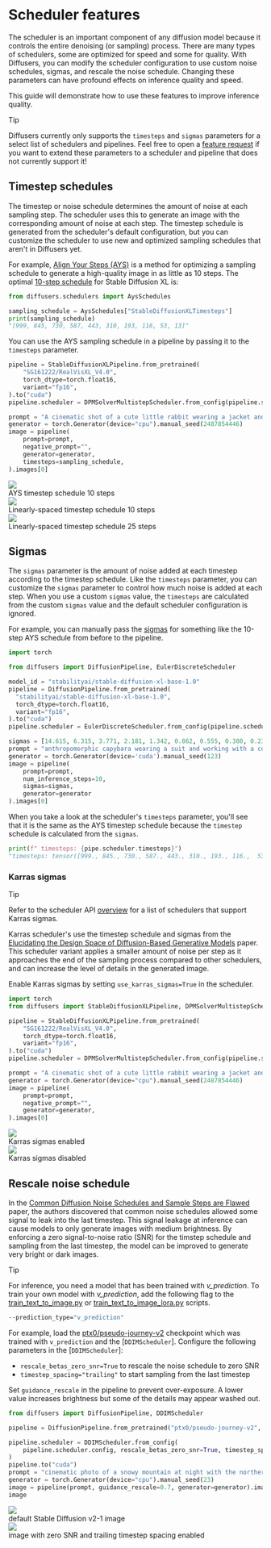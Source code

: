 <!--Copyright 2024 The HuggingFace Team. All rights reserved.

Licensed under the Apache License, Version 2.0 (the "License"); you may not use this file except in compliance with
the License. You may obtain a copy of the License at

http://www.apache.org/licenses/LICENSE-2.0

Unless required by applicable law or agreed to in writing, software distributed under the License is distributed on
an "AS IS" BASIS, WITHOUT WARRANTIES OR CONDITIONS OF ANY KIND, either express or implied. See the License for the
specific language governing permissions and limitations under the License.
-->

# Scheduler features

The scheduler is an important component of any diffusion model because it controls the entire denoising (or sampling) process. There are many types of schedulers, some are optimized for speed and some for quality. With Diffusers, you can modify the scheduler configuration to use custom noise schedules, sigmas, and rescale the noise schedule. Changing these parameters can have profound effects on inference quality and speed.

This guide will demonstrate how to use these features to improve inference quality.

> [!TIP]
> Diffusers currently only supports the `timesteps` and `sigmas` parameters for a select list of schedulers and pipelines. Feel free to open a [feature request](https://github.com/huggingface/diffusers/issues/new/choose) if you want to extend these parameters to a scheduler and pipeline that does not currently support it!

## Timestep schedules

The timestep or noise schedule determines the amount of noise at each sampling step. The scheduler uses this to generate an image with the corresponding amount of noise at each step. The timestep schedule is generated from the scheduler's default configuration, but you can customize the scheduler to use new and optimized sampling schedules that aren't in Diffusers yet.

For example, [Align Your Steps (AYS)](https://research.nvidia.com/labs/toronto-ai/AlignYourSteps/) is a method for optimizing a sampling schedule to generate a high-quality image in as little as 10 steps. The optimal [10-step schedule](https://github.com/huggingface/diffusers/blob/a7bf77fc284810483f1e60afe34d1d27ad91ce2e/src/diffusers/schedulers/scheduling_utils.py#L51) for Stable Diffusion XL is:

```py
from diffusers.schedulers import AysSchedules

sampling_schedule = AysSchedules["StableDiffusionXLTimesteps"]
print(sampling_schedule)
"[999, 845, 730, 587, 443, 310, 193, 116, 53, 13]"
```

You can use the AYS sampling schedule in a pipeline by passing it to the `timesteps` parameter.

```py
pipeline = StableDiffusionXLPipeline.from_pretrained(
    "SG161222/RealVisXL_V4.0",
    torch_dtype=torch.float16,
    variant="fp16",
).to("cuda")
pipeline.scheduler = DPMSolverMultistepScheduler.from_config(pipeline.scheduler.config, algorithm_type="sde-dpmsolver++")

prompt = "A cinematic shot of a cute little rabbit wearing a jacket and doing a thumbs up"
generator = torch.Generator(device="cpu").manual_seed(2487854446)
image = pipeline(
    prompt=prompt,
    negative_prompt="",
    generator=generator,
    timesteps=sampling_schedule,
).images[0]
```

<div class="flex gap-4">
  <div>
    <img class="rounded-xl" src="https://huggingface.co/datasets/YiYiXu/testing-images/resolve/main/ays.png"/>
    <figcaption class="mt-2 text-center text-sm text-gray-500">AYS timestep schedule 10 steps</figcaption>
  </div>
  <div>
    <img class="rounded-xl" src="https://huggingface.co/datasets/YiYiXu/testing-images/resolve/main/10.png"/>
    <figcaption class="mt-2 text-center text-sm text-gray-500">Linearly-spaced timestep schedule 10 steps</figcaption>
  </div>
  <div>
    <img class="rounded-xl" src="https://huggingface.co/datasets/YiYiXu/testing-images/resolve/main/25.png"/>
    <figcaption class="mt-2 text-center text-sm text-gray-500">Linearly-spaced timestep schedule 25 steps</figcaption>
  </div>
</div>

## Sigmas

The `sigmas` parameter is the amount of noise added at each timestep according to the timestep schedule. Like the `timesteps` parameter, you can customize the `sigmas` parameter to control how much noise is added at each step. When you use a custom `sigmas` value, the `timesteps` are calculated from the custom `sigmas` value and the default scheduler configuration is ignored.

For example, you can manually pass the [sigmas](https://github.com/huggingface/diffusers/blob/6529ee67ec02fcf58d2fd9242164ea002b351d75/src/diffusers/schedulers/scheduling_utils.py#L55) for something like the 10-step AYS schedule from before to the pipeline.

```py
import torch

from diffusers import DiffusionPipeline, EulerDiscreteScheduler

model_id = "stabilityai/stable-diffusion-xl-base-1.0"
pipeline = DiffusionPipeline.from_pretrained(
  "stabilityai/stable-diffusion-xl-base-1.0",
  torch_dtype=torch.float16,
  variant="fp16",
).to("cuda")
pipeline.scheduler = EulerDiscreteScheduler.from_config(pipeline.scheduler.config)

sigmas = [14.615, 6.315, 3.771, 2.181, 1.342, 0.862, 0.555, 0.380, 0.234, 0.113, 0.0]
prompt = "anthropomorphic capybara wearing a suit and working with a computer"
generator = torch.Generator(device='cuda').manual_seed(123)
image = pipeline(
    prompt=prompt, 
    num_inference_steps=10,
    sigmas=sigmas,
    generator=generator
).images[0]
```

When you take a look at the scheduler's `timesteps` parameter, you'll see that it is the same as the AYS timestep schedule because the `timestep` schedule is calculated from the `sigmas`.

```py
print(f" timesteps: {pipe.scheduler.timesteps}")
"timesteps: tensor([999., 845., 730., 587., 443., 310., 193., 116.,  53.,  13.], device='cuda:0')"
```

### Karras sigmas

> [!TIP]
> Refer to the scheduler API [overview](../api/schedulers/overview) for a list of schedulers that support Karras sigmas.

Karras scheduler's use the timestep schedule and sigmas from the [Elucidating the Design Space of Diffusion-Based Generative Models](https://hf.co/papers/2206.00364) paper. This scheduler variant applies a smaller amount of noise per step as it approaches the end of the sampling process compared to other schedulers, and can increase the level of details in the generated image.

Enable Karras sigmas by setting `use_karras_sigmas=True` in the scheduler.

```py
import torch
from diffusers import StableDiffusionXLPipeline, DPMSolverMultistepScheduler

pipeline = StableDiffusionXLPipeline.from_pretrained(
    "SG161222/RealVisXL_V4.0",
    torch_dtype=torch.float16,
    variant="fp16",
).to("cuda")
pipeline.scheduler = DPMSolverMultistepScheduler.from_config(pipeline.scheduler.config, algorithm_type="sde-dpmsolver++", use_karras_sigmas=True)

prompt = "A cinematic shot of a cute little rabbit wearing a jacket and doing a thumbs up"
generator = torch.Generator(device="cpu").manual_seed(2487854446)
image = pipeline(
    prompt=prompt,
    negative_prompt="",
    generator=generator,
).images[0]
```

<div class="flex gap-4">
  <div>
    <img class="rounded-xl" src="https://huggingface.co/datasets/stevhliu/testing-images/resolve/main/karras_sigmas_true.png"/>
    <figcaption class="mt-2 text-center text-sm text-gray-500">Karras sigmas enabled</figcaption>
  </div>
  <div>
    <img class="rounded-xl" src="https://huggingface.co/datasets/stevhliu/testing-images/resolve/main/karras_sigmas_false.png"/>
    <figcaption class="mt-2 text-center text-sm text-gray-500">Karras sigmas disabled</figcaption>
  </div>
</div>

## Rescale noise schedule

In the [Common Diffusion Noise Schedules and Sample Steps are Flawed](https://hf.co/papers/2305.08891) paper, the authors discovered that common noise schedules allowed some signal to leak into the last timestep. This signal leakage at inference can cause models to only generate images with medium brightness. By enforcing a zero signal-to-noise ratio (SNR) for the timstep schedule and sampling from the last timestep, the model can be improved to generate very bright or dark images.

> [!TIP]
> For inference, you need a model that has been trained with *v_prediction*. To train your own model with *v_prediction*, add the following flag to the [train_text_to_image.py](https://github.com/huggingface/diffusers/blob/main/examples/text_to_image/train_text_to_image.py) or [train_text_to_image_lora.py](https://github.com/huggingface/diffusers/blob/main/examples/text_to_image/train_text_to_image_lora.py) scripts.
>
> ```bash
> --prediction_type="v_prediction"
> ```

For example, load the [ptx0/pseudo-journey-v2](https://hf.co/ptx0/pseudo-journey-v2) checkpoint which was trained with `v_prediction` and the [`DDIMScheduler`]. Configure the following parameters in the [`DDIMScheduler`]:

* `rescale_betas_zero_snr=True` to rescale the noise schedule to zero SNR
* `timestep_spacing="trailing"` to start sampling from the last timestep

Set `guidance_rescale` in the pipeline to prevent over-exposure. A lower value increases brightness but some of the details may appear washed out.

```py
from diffusers import DiffusionPipeline, DDIMScheduler

pipeline = DiffusionPipeline.from_pretrained("ptx0/pseudo-journey-v2", use_safetensors=True)

pipeline.scheduler = DDIMScheduler.from_config(
    pipeline.scheduler.config, rescale_betas_zero_snr=True, timestep_spacing="trailing"
)
pipeline.to("cuda")
prompt = "cinematic photo of a snowy mountain at night with the northern lights aurora borealis overhead, 35mm photograph, film, professional, 4k, highly detailed"
generator = torch.Generator(device="cpu").manual_seed(23)
image = pipeline(prompt, guidance_rescale=0.7, generator=generator).images[0]
image
```

<div class="flex gap-4">
  <div>
    <img class="rounded-xl" src="https://huggingface.co/datasets/huggingface/documentation-images/resolve/main/diffusers/no-zero-snr.png"/>
    <figcaption class="mt-2 text-center text-sm text-gray-500">default Stable Diffusion v2-1 image</figcaption>
  </div>
  <div>
    <img class="rounded-xl" src="https://huggingface.co/datasets/huggingface/documentation-images/resolve/main/diffusers/zero-snr.png"/>
    <figcaption class="mt-2 text-center text-sm text-gray-500">image with zero SNR and trailing timestep spacing enabled</figcaption>
  </div>
</div>
